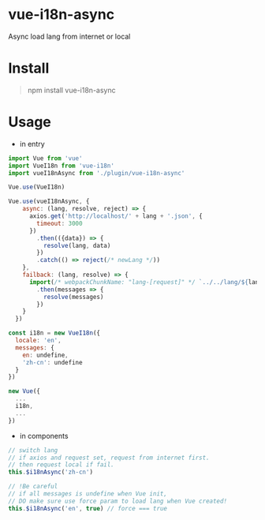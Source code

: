 # vue-i18n-async
Async load lang from internet or local

# Install
> npm install vue-i18n-async

# Usage
- in entry
```javascript
import Vue from 'vue'
import VueI18n from 'vue-i18n'
import vueI18nAsync from './plugin/vue-i18n-async'

Vue.use(VueI18n)

Vue.use(vueI18nAsync, {
    async: (lang, resolve, reject) => {
      axios.get('http://localhost/' + lang + '.json', {
        timeout: 3000
      })
        .then(({data}) => {
          resolve(lang, data)
        })
        .catch(() => reject(/* newLang */))
    },
    failback: (lang, resolve) => {
      import(/* webpackChunkName: "lang-[request]" */ `../../lang/${lang}.json`)
        .then(messages => {
          resolve(messages)
        })
    }
  })

const i18n = new VueI18n({
  locale: 'en',
  messages: {
    en: undefine,
    'zh-cn': undefine
  }
})

new Vue({
  ...
  i18n,
  ...
})
```
- in components
```javascript
// switch lang
// if axios and request set, request from internet first.
// then request local if fail.
this.$i18nAsync('zh-cn')
```

```javascript
// !Be careful
// if all messages is undefine when Vue init,
// DO make sure use force param to load lang when Vue created!
this.$i18nAsync('en', true) // force === true
```

